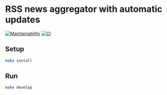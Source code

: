 # RSS news aggregator with automatic updates

[![Maintainability](https://api.codeclimate.com/v1/badges/78bcb5e1308888cb666e/maintainability)](https://codeclimate.com/github/sergpvv/frontend-project-lvl3/maintainability)
[![CI](https://github.com/sergpvv/frontend-project-lvl3/workflows/CI/badge.svg)](https://github.com/sergpvv/frontend-project-lvl3/actions)

## Setup

```sh
make install
```

## Run

```sh
make develop
```

